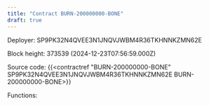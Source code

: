 ```yaml
---
title: "Contract BURN-200000000-BONE"
draft: true
---
```

Deployer: SP9PK32N4QVEE3N1JNQVJWBM4R36TKHNNKZMN62E


 



Block height: 373539 (2024-12-23T07:56:59.000Z)

Source code: {{<contractref "BURN-200000000-BONE" SP9PK32N4QVEE3N1JNQVJWBM4R36TKHNNKZMN62E BURN-200000000-BONE>}}

Functions:


